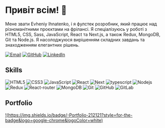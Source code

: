 # Привіт всім! 👋

Мене звати Evheniy Ihnatenko, і я фулстек розробник, який працює над різноманітними проєктами на фрілансі. Я спеціалізуюсь у роботі з HTML5, CSS, Sass, JavaScript, React та Next.js, а також Redux, MongoDB, Git та Node.js. Я насолоджуюся вирішенням складних завдань та знаходженням елегантних рішень.

[![Email](https://img.shields.io/badge/-Email-D14836?style=for-the-badge&logo=gmail&logoColor=white)](mailto:eijjeka@gmail.com)
[![GitHub](https://img.shields.io/badge/-GitHub-181717?style=for-the-badge&logo=github&logoColor=white)](https://github.com/eijjeka)
[![LinkedIn](https://img.shields.io/badge/-LinkedIn-0077B5?style=for-the-badge&logo=linkedin&logoColor=white)](https://www.linkedin.com/in/jekaignat?utm_source=share&utm_campaign=share_via&utm_content=profile&utm_medium=ios_app)

## Skills
![HTML5](https://img.shields.io/badge/-HTML5-E34F26?style=for-the-badge&logo=html5&logoColor=white)
![CSS3](https://img.shields.io/badge/-CSS3-1572B6?style=for-the-badge&logo=css3)
![JavaScript](https://img.shields.io/badge/-JavaScript-black?style=for-the-badge&logo=javascript)
![React](https://img.shields.io/badge/-React-black?style=for-the-badge&logo=react)
![Next](https://img.shields.io/badge/Next-000000?style=for-the-badge&logo=nextdotjs&logoColor=FFFFFF)
![typescript](https://img.shields.io/badge/TypeScript-3178C6?style=for-the-badge&logo=typescript&logoColor=white)
![Nodejs](https://img.shields.io/badge/-Nodejs-black?style=for-the-badge&logo=Node.js)
![Redux](https://img.shields.io/badge/Redux-593D88?style=for-the-badge&logo=redux&logoColor=white)
![React-router](https://img.shields.io/badge/React_Router-CA4245?style=for-the-badge&logo=react-router&logoColor=white)
![MongoDB](https://img.shields.io/badge/-MongoDB-black?style=for-the-badge&logo=mongodb)
![Git](https://img.shields.io/badge/-Git-black?style=for-the-badge&logo=git)
![GitHub](https://img.shields.io/badge/-GitHub-181717?style=for-the-badge&logo=github)
![GitLab](https://img.shields.io/badge/-GitLab-FCA121?style=for-the-badge&logo=gitlab)

## Portfolio

[!(https://img.shields.io/badge/-Portfolio-212121?style=for-the-badge&logo=google-chrome&logoColor=white)](https://www.yourwebsite.com)
